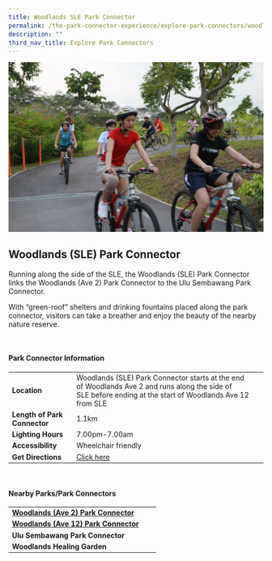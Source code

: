 ```yaml
---
title: Woodlands SLE Park Connector
permalink: /the-park-connector-experience/explore-park-connectors/woodlands-sle/
description: ""
third_nav_title: Explore Park Connectors
---
```

![Woodlands (SLE) Park Connector](/images/woodlands%20sle%20pc.jfif)


## Woodlands (SLE) Park Connector

Running along the side of the SLE, the Woodlands (SLE) Park Connector links the Woodlands (Ave 2) Park Connector to the Ulu Sembawang Park Connector.

With “green-roof” shelters and drinking fountains placed along the park connector, visitors can take a breather and enjoy the beauty of the nearby nature reserve.


<br>

#### Park Connector Information

|  |  |  |
| -------- | -------- | -------- |
| **Location** | Woodlands (SLE) Park Connector starts at&nbsp;the end of Woodlands Ave 2&nbsp;and runs along&nbsp;the side of SLE&nbsp;before ending at&nbsp;the start of Woodlands Ave 12 from SLE |  |
| **Length of Park Connector** | 1.1km |  |
| **Lighting Hours** | 7.00pm-7.00am | |
| **Accessibility** | Wheelchair friendly | |
| **Get Directions** | [Click here](https://www.onemap.gov.sg/v2/?lat=1.42495476530986&amp;lng=103.790984442728) | |

<br>

#### Nearby Parks/Park Connectors

|   |  |  |
| -------- | -------- | -------- |
|[**Woodlands (Ave 2) Park Connector**](https://www.nparks.gov.sg/gardens-parks-and-nature/park-connector-network/woodlands-ave-2-park-connector) | | |
| [**Woodlands (Ave 12) Park Connector**](https://www.nparks.gov.sg/gardens-parks-and-nature/park-connector-network/woodlands-ave-12-park-connector) | | |
| **Ulu Sembawang Park Connector** | | |
| **Woodlands Healing Garden**| | |
